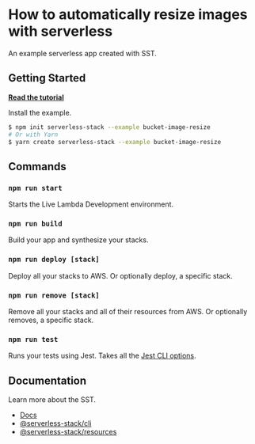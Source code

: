 # How to automatically resize images with serverless

An example serverless app created with SST.

## Getting Started

[**Read the tutorial**](https://serverless-stack.com/examples/how-to-automatically-resize-images-with-serverless.html)

Install the example.

```bash
$ npm init serverless-stack --example bucket-image-resize
# Or with Yarn
$ yarn create serverless-stack --example bucket-image-resize
```

## Commands

### `npm run start`

Starts the Live Lambda Development environment.

### `npm run build`

Build your app and synthesize your stacks.

### `npm run deploy [stack]`

Deploy all your stacks to AWS. Or optionally deploy, a specific stack.

### `npm run remove [stack]`

Remove all your stacks and all of their resources from AWS. Or optionally removes, a specific stack.

### `npm run test`

Runs your tests using Jest. Takes all the [Jest CLI options](https://jestjs.io/docs/en/cli).

## Documentation

Learn more about the SST.

- [Docs](https://docs.serverless-stack.com/)
- [@serverless-stack/cli](https://docs.serverless-stack.com/packages/cli)
- [@serverless-stack/resources](https://docs.serverless-stack.com/packages/resources)
